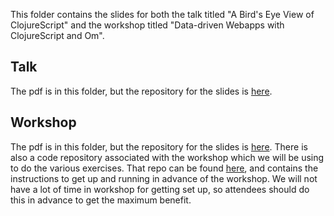 This folder contains the slides for both the talk titled "A Bird's Eye View of
ClojureScript" and the workshop titled "Data-driven Webapps with ClojureScript
and Om".

## Talk

The pdf is in this folder, but the repository for the slides is
[here](https://bitbucket.org/tennety/lamdaconf2015-talk).

## Workshop

The pdf is in this folder, but the repository for the slides is
[here](https://bitbucket.org/tennety/lamdaconf2015-wkshp). There is also a code
repository associated with the workshop which we will be using to do the
various exercises. That repo can be found
[here](https://github.com/tennety/slides), and contains the instructions to get
up and running in advance of the workshop. We will not have a lot of time in
workshop for getting set up, so attendees should do this in advance to get the
maximum benefit.


